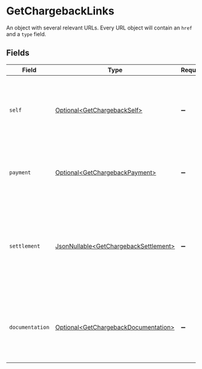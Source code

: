 # GetChargebackLinks

An object with several relevant URLs. Every URL object will contain an `href` and a `type` field.


## Fields

| Field                                                                                                                           | Type                                                                                                                            | Required                                                                                                                        | Description                                                                                                                     |
| ------------------------------------------------------------------------------------------------------------------------------- | ------------------------------------------------------------------------------------------------------------------------------- | ------------------------------------------------------------------------------------------------------------------------------- | ------------------------------------------------------------------------------------------------------------------------------- |
| `self`                                                                                                                          | [Optional\<GetChargebackSelf>](../../models/operations/GetChargebackSelf.md)                                                    | :heavy_minus_sign:                                                                                                              | In v2 endpoints, URLs are commonly represented as objects with an `href` and `type` field.                                      |
| `payment`                                                                                                                       | [Optional\<GetChargebackPayment>](../../models/operations/GetChargebackPayment.md)                                              | :heavy_minus_sign:                                                                                                              | The API resource URL of the [payment](get-payment) that this chargeback belongs to.                                             |
| `settlement`                                                                                                                    | [JsonNullable\<GetChargebackSettlement>](../../models/operations/GetChargebackSettlement.md)                                    | :heavy_minus_sign:                                                                                                              | The API resource URL of the [settlement](get-settlement) this chargeback has been settled with. Not present if<br/>not yet settled. |
| `documentation`                                                                                                                 | [Optional\<GetChargebackDocumentation>](../../models/operations/GetChargebackDocumentation.md)                                  | :heavy_minus_sign:                                                                                                              | In v2 endpoints, URLs are commonly represented as objects with an `href` and `type` field.                                      |